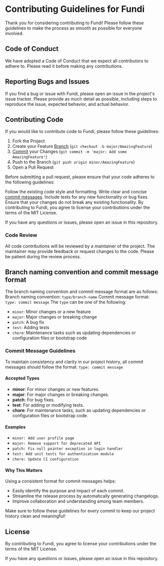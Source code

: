 # Contributing Guidelines for Fundi

Thank you for considering contributing to Fundi! Please follow these guidelines to make the process as smooth as possible for everyone involved.

## Code of Conduct
We have adopted a Code of Conduct that we expect all contributors to adhere to. Please read it before making any contributions.

## Reporting Bugs and Issues
If you find a bug or issue with Fundi, please open an issue in the project's issue tracker. Please provide as much detail as possible, including steps to reproduce the issue, expected behavior, and actual behavior.

## Contributing Code
If you would like to contribute code to Fundi, please follow these guidelines:

1. Fork the Project
2. Create your Feature [Branch](#branch-naming-convention-and-commit-message-format) (`git checkout -b major/AmazingFeature`)
3. [Commit](#commit-message-guidelines) your Changes (`git commit -m 'major: Add some AmazingFeature'`)
4. Push to the Branch (`git push origin minor/AmazingFeature`)
5. Open a Pull Request

Before submitting a pull request, please ensure that your code adheres to the following guidelines:

Follow the existing code style and formatting. Write clear and concise [commit messages](#commit-message-guidelines). Include tests for any new
functionality or bug fixes. Ensure that your changes do not break any existing functionality. By contributing to Fundi,
you agree to license your contributions under the terms of the MIT License.

If you have any questions or issues, please open an issue in this repository.

### Code Review
All code contributions will be reviewed by a maintainer of the project. The maintainer may provide feedback or request changes to the code. Please be patient during the review process.

## Branch naming convention and commit message format

The branch naming convention and commit message format are as follows:
Branch naming convention: `type/branch-name`
Commit message format: `type: commit message`
The `type` can be one of the following:

- `minor`: Minor changes or a new feature
- `major`: Major changes or breaking change
- `patch`: A bug fix
- `test`: Adding tests
- `chore`: Maintenance tasks such as updating dependencies or configuration files or bootstrap code

### Commit Message Guidelines

To maintain consistency and clarity in our project history, all commit messages should follow the format: `type: commit message`

#### Accepted Types
- **minor**: For minor changes or new features.
- **major**: For major changes or breaking changes.
- **patch**: For bug fixes.
- **test**: For adding or modifying tests.
- **chore**: For maintenance tasks, such as updating dependencies or configuration files or bootstrap code.

#### Examples
- `minor: Add user profile page`
- `major: Remove support for deprecated API`
- `patch: Fix null pointer exception in login handler`
- `test: Add unit tests for authentication module`
- `chore: Update CI configuration`

#### Why This Matters
Using a consistent format for commit messages helps:
- Easily identify the purpose and impact of each commit.
- Streamline the release process by automatically generating changelogs.
- Improve collaboration and understanding among team members.

Make sure to follow these guidelines for every commit to keep our project history clean and meaningful!

## License
By contributing to Fundi, you agree to license your contributions under the terms of the MIT License.

If you have any questions or issues, please open an issue in this repository.
